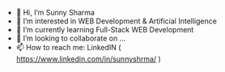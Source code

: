 - 👋 Hi, I’m Sunny Sharma
- 👀 I’m interested in WEB Development & Artificial Intelligence
- 🌱 I’m currently learning Full-Stack WEB Development
- 💞️ I’m looking to collaborate on ...
- 📫 How to reach me: LinkedIN ( https://www.linkedin.com/in/sunnyshrma/ )

<!---
sunnysharma778/sunnysharma778 is a ✨ special ✨ repository because its `README.md` (this file) appears on your GitHub profile.
You can click the Preview link to take a look at your changes.
--->
